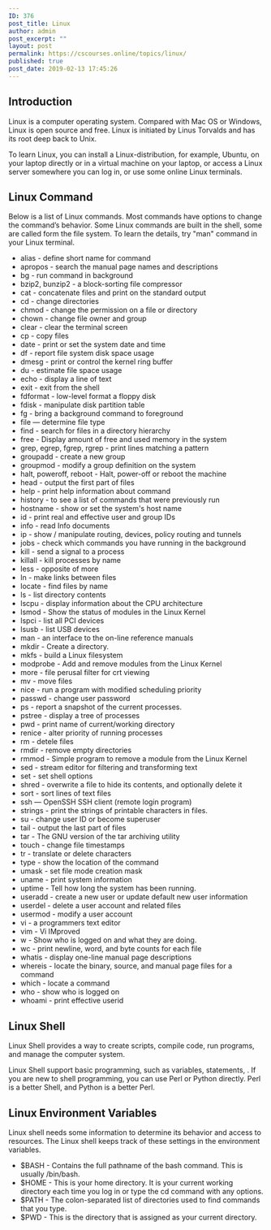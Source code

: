 ```yaml
---
ID: 376
post_title: Linux
author: admin
post_excerpt: ""
layout: post
permalink: https://cscourses.online/topics/linux/
published: true
post_date: 2019-02-13 17:45:26
---
```

<!DOCTYPE html>
<html>
  <head>
  </head>
  <body>
    <h2>Introduction</h2>
    <p>Linux is a computer operating system. Compared with Mac OS or Windows,
      Linux is open source and free. Linux is initiated by Linus Torvalds and
      has its root deep back to Unix. </p>
    <p>To learn Linux, you can install a Linux-distribution, for example,
      Ubuntu, on your laptop directly or in a virtual machine on your laptop, or
      access a Linux server somewhere you can log in, or use some online Linux
      terminals.</p>
    <h2>Linux Command</h2>
    <p>Below is a list of Linux commands. Most commands have options to change
      the command’s behavior. Some Linux commands are built in the shell, some
      are called form the file system. To learn the details, try "man" command
      in your Linux terminal. </p>
    <ul>
      <li>alias - define short name for command</li>
      <li>apropos - search the manual page names and descriptions</li>
      <li>bg - run command in background</li>
      <li>bzip2, bunzip2 - a block-sorting file compressor</li>
      <li>cat - concatenate files and print on the standard output</li>
      <li>cd - change directories</li>
      <li>chmod - change the permission on a file or directory</li>
      <li>chown - change file owner and group</li>
      <li>clear - clear the terminal screen</li>
      <li>cp - copy files</li>
      <li>date - print or set the system date and time</li>
      <li>df - report file system disk space usage</li>
      <li>dmesg - print or control the kernel ring buffer</li>
      <li>du - estimate file space usage</li>
      <li>echo - display a line of text</li>
      <li>exit - exit from the shell</li>
      <li>fdformat - low-level format a floppy disk</li>
      <li>fdisk - manipulate disk partition table</li>
      <li>fg - bring a background command to foreground</li>
      <li>file — determine file type</li>
      <li>find - search for files in a directory hierarchy</li>
      <li>free - Display amount of free and used memory in the system</li>
      <li>grep, egrep, fgrep, rgrep - print lines matching a pattern</li>
      <li>groupadd - create a new group</li>
      <li>groupmod - modify a group definition on the system</li>
      <li>halt, poweroff, reboot - Halt, power-off or reboot the machine</li>
      <li>head - output the first part of files</li>
      <li>help - print help information about command</li>
      <li>history - to see a list of commands that were previously run</li>
      <li>hostname - show or set the system's host name</li>
      <li>id - print real and effective user and group IDs</li>
      <li>info - read Info documents</li>
      <li>ip - show / manipulate routing, devices, policy routing and tunnels</li>
      <li>jobs - check which commands you have running in the background</li>
      <li>kill - send a signal to a process</li>
      <li>killall - kill processes by name</li>
      <li>less - opposite of more</li>
      <li>ln - make links between files</li>
      <li>locate - find files by name</li>
      <li>ls - list directory contents</li>
      <li>lscpu - display information about the CPU architecture</li>
      <li>lsmod - Show the status of modules in the Linux Kernel</li>
      <li>lspci - list all PCI devices</li>
      <li>lsusb - list USB devices</li>
      <li>man - an interface to the on-line reference manuals</li>
      <li>mkdir - Create a directory.</li>
      <li>mkfs - build a Linux filesystem</li>
      <li>modprobe - Add and remove modules from the Linux Kernel</li>
      <li>more - file perusal filter for crt viewing</li>
      <li>mv - move files</li>
      <li>nice - run a program with modified scheduling priority</li>
      <li>passwd - change user password</li>
      <li>ps - report a snapshot of the current processes.</li>
      <li>pstree - display a tree of processes</li>
      <li>pwd - print name of current/working directory</li>
      <li>renice - alter priority of running processes</li>
      <li>rm - detele files</li>
      <li>rmdir - remove empty directories</li>
      <li>rmmod - Simple program to remove a module from the Linux Kernel</li>
      <li>sed - stream editor for filtering and transforming text</li>
      <li>set - set shell options</li>
      <li>shred - overwrite a file to hide its contents, and optionally delete
        it</li>
      <li>sort - sort lines of text files</li>
      <li>ssh — OpenSSH SSH client (remote login program)</li>
      <li>strings - print the strings of printable characters in files.</li>
      <li>su - change user ID or become superuser</li>
      <li>tail - output the last part of files</li>
      <li>tar - The GNU version of the tar archiving utility</li>
      <li>touch - change file timestamps</li>
      <li>tr - translate or delete characters</li>
      <li>type - show the location of the command</li>
      <li>umask - set file mode creation mask</li>
      <li>uname - print system information</li>
      <li>uptime - Tell how long the system has been running.</li>
      <li>useradd - create a new user or update default new user information</li>
      <li>userdel - delete a user account and related files</li>
      <li>usermod - modify a user account</li>
      <li>vi - a programmers text editor</li>
      <li>vim - Vi IMproved</li>
      <li>w - Show who is logged on and what they are doing.</li>
      <li>wc - print newline, word, and byte counts for each file</li>
      <li>whatis - display one-line manual page descriptions</li>
      <li>whereis - locate the binary, source, and manual page files for a
        command</li>
      <li>which - locate a command</li>
      <li>who - show who is logged on</li>
      <li>whoami - print effective userid</li>
    </ul>
    <h2>Linux Shell</h2>
    <p>Linux Shell provides a way to create scripts, compile code, run programs,
      and manage the computer system.</p>
    <p>Linux Shell support basic programming, such as variables, statements, .
      If you are new to shell programming, you can use Perl or Python directly.
      Perl is a better Shell, and Python is a better Perl. </p>
    <h2>Linux Environment Variables</h2>
    <p>Linux shell needs some information to determine its behavior and access
      to resources. The Linux shell keeps track of these settings in the
      environment variables.</p>
    <ul>
      <li>$BASH - Contains the full pathname of the bash command. This is
        usually /bin/bash.</li>
      <li>$HOME - This is your home directory. It is your current
        working directory each time you log in or type the cd command with any
        options.</li>
      <li>$PATH - The colon-separated list of directories used to find commands
        that you type.</li>
      <li>$PWD - This is the directory that is assigned as your current
        directory.</li>
    </ul>
  </body>
</html>